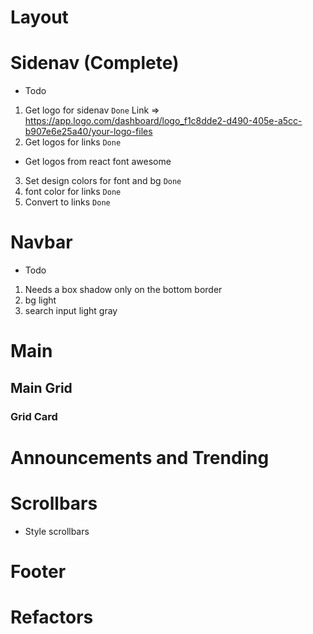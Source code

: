 # Layout
# Sidenav (Complete)
- Todo
1. Get logo for sidenav `Done` 
Link => https://app.logo.com/dashboard/logo_f1c8dde2-d490-405e-a5cc-b907e6e25a40/your-logo-files
2. Get logos for links `Done`
- Get logos from react font awesome  
3. Set design colors for font and bg `Done`
4. font color for links `Done`
5. Convert to links `Done`
# Navbar
- Todo
1. Needs a box shadow only on the bottom border
2. bg light 
3. search input light gray 

# Main
## Main Grid
### Grid Card
# Announcements and Trending
# Scrollbars 
- Style scrollbars
# Footer
# Refactors